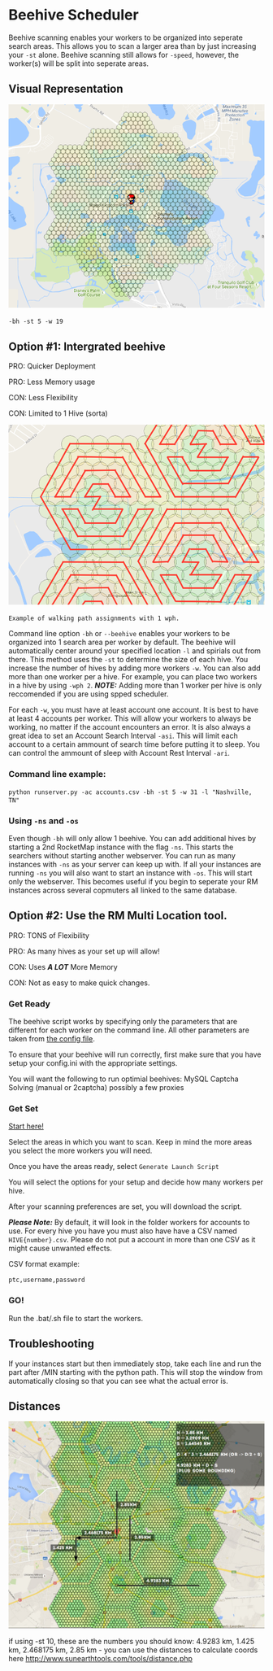 # Beehive Scheduler
Beehive scanning enables your workers to be organized into seperate search areas. This allows you to scan a larger area than by just increasing your `-st` alone. Beehive scanning still allows for `-speed`, however, the worker(s) will be split into seperate areas. 

## Visual Representation

![](../_static/img/Beehive3.png)

`-bh -st 5 -w 19`

## Option #1: Intergrated beehive
PRO: Quicker Deployment

PRO: Less Memory usage


CON: Less Flexibility

CON: Limited to 1 Hive (sorta) 

![](../_static/img/Beehive2.png)

`Example of walking path assignments with 1 wph.`

Command line option `-bh` or `--beehive` enables your workers to be organized into 1 search area per worker by default. The beehive will automatically center around your specified location `-l` and spirials out from there. This method uses the `-st` to determine the size of each hive. You increase the number of hives by adding more workers `-w`. You can also add more than one worker per a hive. For example, you can place two workers in a hive by using `-wph 2`. ***NOTE:*** Adding more than 1 worker per hive is only reccomended if you are using spped scheduler.  

For each `-w`, you must have at least account one account. It is best to have at least 4 accounts per worker. This will allow your workers to always be working, no matter if the account encounters an error. It is also always a great idea to set an Account Search Interval `-asi`. This will limit each account to a certain ammount of search time before putting it to sleep. You can control the ammount of sleep with Account Rest Interval `-ari`. 

### Command line example:

```
python runserver.py -ac accounts.csv -bh -st 5 -w 31 -l "Nashville, TN"
```

### Using `-ns` and `-os`

Even though `-bh` will only allow 1 beehive. You can add additional hives by starting a 2nd RocketMap instance with the flag `-ns`. This starts the searchers without starting another webserver. You can run as many instances with `-ns` as your server can keep up with. If all your instances are running `-ns` you will also want to start an instance with `-os`. This will start only the webserver. This becomes useful if you begin to seperate your RM instances across several copmuters all linked to the same database. 

## Option #2: Use the RM Multi Location tool. 

PRO: TONS of Flexibility

PRO: As many hives as your set up will allow!


CON: Uses ***A LOT*** More Memory

CON: Not as easy to make quick changes.  

### Get Ready

The beehive script works by specifying only the parameters that are different for each worker on the command line. All other parameters are taken from [the config file](https://github.com/RocketMap/RocketMap/blob/develop/config/config.ini.example).

To ensure that your beehive will run correctly, first make sure that you have setup your config.ini with the appropriate settings. 

You will want the following to run optimial beehives:
MySQL
Captcha Solving (manual or 2captcha)
possibly a few proxies


### Get Set

[Start here!](https://voxx.github.io/pgm-multiloc/)

Select the areas in which you want to scan. Keep in mind the more areas you select the more workers you will need. 

Once you have the areas ready, select `Generate Launch Script`

You will select the options for your setup and decide how many workers per hive. 

After your scanning preferences are set, you will download the script. 

***Please Note:*** By default, it will look in the folder workers for accounts to use. For every hive you have you must also have have a CSV named `HIVE{number}.csv`. Please do not put a account in more than one CSV as it might cause unwanted effects.  

CSV format example:

```
ptc,username,password
```


### GO!

Run the .bat/.sh file to start the workers.

## Troubleshooting

If your instances start but then immediately stop, take each line and run the part after /MIN starting with the python path. This will stop the window from automatically closing so that you can see what the actual error is.

## Distances

![](../_static/img/ZHSo3GN.png)

 if using -st 10, these are the numbers you should know: 4.9283 km, 1.425 km, 2.468175 km, 2.85 km - you can use the distances to calculate coords here http://www.sunearthtools.com/tools/distance.php
